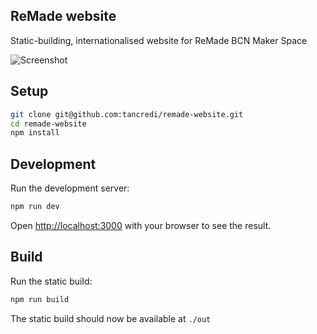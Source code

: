 ## ReMade website

Static-building, internationalised website for ReMade BCN Maker Space

![Screenshot](./resources/screenshot.jpg)

## Setup

```bash
git clone git@github.com:tancredi/remade-website.git
cd remade-website
npm install
```

## Development

Run the development server:

```bash
npm run dev
```

Open [http://localhost:3000](http://localhost:3000) with your browser to see the result.

## Build

Run the static build:

```bash
npm run build
```

The static build should now be available at `./out`
